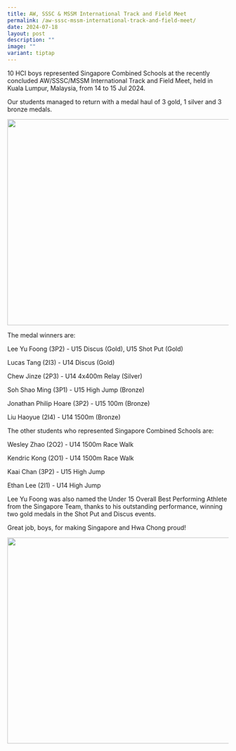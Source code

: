 ```yaml
---
title: AW, SSSC & MSSM International Track and Field Meet
permalink: /aw-sssc-mssm-international-track-and-field-meet/
date: 2024-07-18
layout: post
description: ""
image: ""
variant: tiptap
---
```

<p>10 HCI boys represented Singapore Combined Schools at the recently concluded
AW/SSSC/MSSM International Track and Field Meet, held in Kuala Lumpur,
Malaysia, from 14 to 15 Jul 2024.</p>
<p>Our students managed to return with a medal haul of 3 gold, 1 silver and
3 bronze medals.</p>
<div class="isomer-image-wrapper">
<img style="margin-left:0px;margin-top:0px;" height="468" width="624" src="https://lh7-us.googleusercontent.com/docsz/AD_4nXdQlOGPXmNtRvXid-HpOtgEMSm4EPg35IWew9d8GD1YRZJ04tCdLreJmx89xS9ybxVnYVfOai-9U_s2_PmDmQ8pn94GAsQThD2mUbtGjTBy80dm6dmftEvB1OqCaF5_Mk4wO0ujfGkoAJEfv_ul4Td4SkBr?key=FsfJaR4CMi0yGR4t_4L40w">
</div>
<p>The medal winners are:</p>
<p>Lee Yu Foong (3P2) - U15 Discus (Gold), U15 Shot Put (Gold)</p>
<p>Lucas Tang (2I3) - U14 Discus (Gold)</p>
<p>Chew Jinze (2P3) - U14 4x400m Relay (Silver)</p>
<p>Soh Shao Ming (3P1) - U15 High Jump (Bronze)</p>
<p>Jonathan Philip Hoare (3P2) - U15 100m (Bronze)</p>
<p>Liu Haoyue (2I4) - U14 1500m (Bronze)</p>
<p>The other students who represented Singapore Combined Schools are:</p>
<p>Wesley Zhao (2O2) - U14 1500m Race Walk</p>
<p>Kendric Kong (2O1) - U14 1500m Race Walk</p>
<p>Kaai Chan (3P2) - U15 High Jump</p>
<p>Ethan Lee (2I1) - U14 High Jump</p>
<p>Lee Yu Foong was also named the Under 15 Overall Best Performing Athlete
from the Singapore Team, thanks to his outstanding performance, winning
two gold medals in the Shot Put and Discus events.</p>
<p>Great job, boys, for making Singapore and Hwa Chong proud!</p>
<div class="isomer-image-wrapper">
<img style="margin-left:0px;margin-top:0px;" height="468" width="624" src="https://lh7-us.googleusercontent.com/docsz/AD_4nXfjpmWd6e56jQg1rJQBTbRPoj8CTWfbfSuPSvem1DztpaNuUQkBf1hhopAonf2O8y31XEZlmYYMGzvWI48ssi65qJWlSRiX8WkLhvZ_UwBqXeB0GzfqGr8rHAXyWv0B1aS-hIk_-FNMguij7X1wDxVYwLXW?key=FsfJaR4CMi0yGR4t_4L40w">
</div>
<p></p>